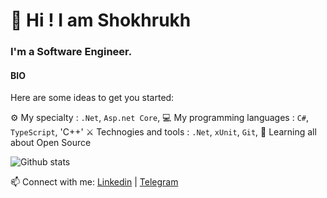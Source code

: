 

# 👋 Hi ! I am Shokhrukh 

### I'm a Software Engineer.

#### BIO

Here are some ideas to get you started:

⚙️ My specialty : `.Net`, `Asp.net Core`, 
💻 My programming languages : `C#`, `TypeScript`,  'C++'
⚔️ Technogies and tools : `.Net`, `xUnit`, `Git`,
🌱 Learning all about Open Source


 ![Github stats](https://github-readme-stats.vercel.app/api?username=ShohruhUzDev&show_icons=true&theme=dark)

📫 Connect with me: [Linkedin](https://www.linkedin.com/in/shohruh-uzdev-653410234/) | [Telegram](https://t.me/ShohruhUzDev)
